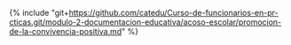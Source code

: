 {% include "git+https://github.com/catedu/Curso-de-funcionarios-en-pr-cticas.git/modulo-2-documentacion-educativa/acoso-escolar/promocion-de-la-convivencia-positiva.md" %}